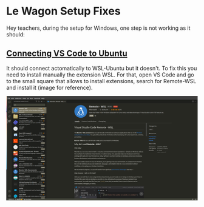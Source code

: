 
# Le Wagon Setup Fixes

Hey teachers, during the setup for Windows, one step is not working as it should:
## [Connecting VS Code to Ubuntu](https://github.com/lewagon/setup/blob/master/windows.md#connecting-vs-code-to-ubuntu)
It should connect actomatically to WSL-Ubuntu but it doesn't. To fix this you need to install manually the extension WSL.
For that, open VS Code and go to the small square that allows to install extensions, search for Remote-WSL and install it (image for reference).

![install WSL extension](images/installremote-wsl.png 'Install WSL extension')
